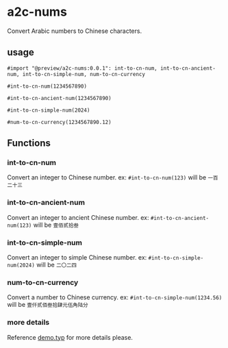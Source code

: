 # a2c-nums

Convert Arabic numbers to Chinese characters.

## usage

```typst
#import "@preview/a2c-nums:0.0.1": int-to-cn-num, int-to-cn-ancient-num, int-to-cn-simple-num, num-to-cn-currency

#int-to-cn-num(1234567890)

#int-to-cn-ancient-num(1234567890)

#int-to-cn-simple-num(2024)

#num-to-cn-currency(1234567890.12)
```

## Functions

### int-to-cn-num

Convert an integer to Chinese number. ex: `#int-to-cn-num(123)` will be `一百二十三`

### int-to-cn-ancient-num

Convert an integer to ancient Chinese number. ex: `#int-to-cn-ancient-num(123)` will be `壹佰贰拾叁`

### int-to-cn-simple-num

Convert an integer to simple Chinese number. ex: `#int-to-cn-simple-num(2024)` will be `二〇二四`

### num-to-cn-currency

Convert a number to Chinese currency. ex: `#int-to-cn-simple-num(1234.56)` will be `壹仟贰佰叁拾肆元伍角陆分`

### more details

Reference [demo.typ](demo.typ) for more details please.
